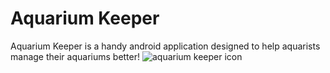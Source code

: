 # Aquarium Keeper
Aquarium Keeper is a handy android application designed to help aquarists manage their aquariums better!
![aquarium keeper icon](ic_launcher.png)

